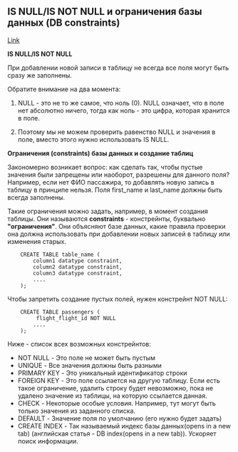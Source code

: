 ## **IS NULL/IS NOT NULL и ограничения базы данных (DB constraints)**

[Link](https://mentorpiece.ru/textbook/)

**IS NULL/IS NOT NULL**

При добавлении новой записи в таблицу не всегда все поля могут быть сразу же заполнены.

Обратите внимание на два момента:

1. NULL - это не то же самое, что ноль (0). NULL означает, что в поле нет абсолютно ничего, тогда как ноль - это цифра, которая хранится в поле.

2. Поэтому мы не можем проверить равенство NULL и значения в поле, вместо этого нужно использовать IS NULL.

**Ограничения (constraints) базы данных и создание таблиц**

Закономерно возникает вопрос: как сделать так, чтобы пустые значения были запрещены или наоборот, разрешены для данного поля? Например, если нет ФИО пассажира, то добавлять новую запись в таблицу в принципе нельзя. Поля first_name и last_name должны быть всегда заполнены.

Такие ограничения можно задать, например, в момент создания таблицы. Они называются **constraints** - констрейнты, буквально **"ограничения"**. Они объясняют базе данных, какие правила проверки она должна использовать при добавлении новых записей в таблицу или изменения старых.


        CREATE TABLE table_name (
            column1 datatype constraint,
            column2 datatype constraint,
            column3 datatype constraint,
            ....
        );
Чтобы запретить создание пустых полей, нужен констрейнт NOT NULL:

        CREATE TABLE passengers (
             flight_flight_id NOT NULL
            ....
        );
Ниже - список всех возможных констрейнтов:

 + NOT NULL - Это поле не может быть пустым
 + UNIQUE - Все значения должны быть разными
 + PRIMARY KEY - Это уникальный идентификатор строки
 + FOREIGN KEY - Это поле ссылается на другую таблицу. Если есть такое ограничение, удалить строку будет невозможно, пока не удалено значение из таблицы, на которую ссылается данная.
 + CHECK - Некоторые особые условия. Например, тут могут быть только значения из заданного списка.
 + DEFAULT - Значение поля по умолчанию (его нужно будет задать)
 + CREATE INDEX - Так называемый индекс базы данных(opens in a new tab) (английская статья - DB index(opens in a new tab)). Ускоряет поиск информации.